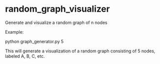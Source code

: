 # random_graph_visualizer
Generate and visualize a random graph of n nodes


Example:

python graph_generator.py 5 

This will generate a visualization of a random graph consisting of 5 nodes, labeled A, B, C, etc. 
